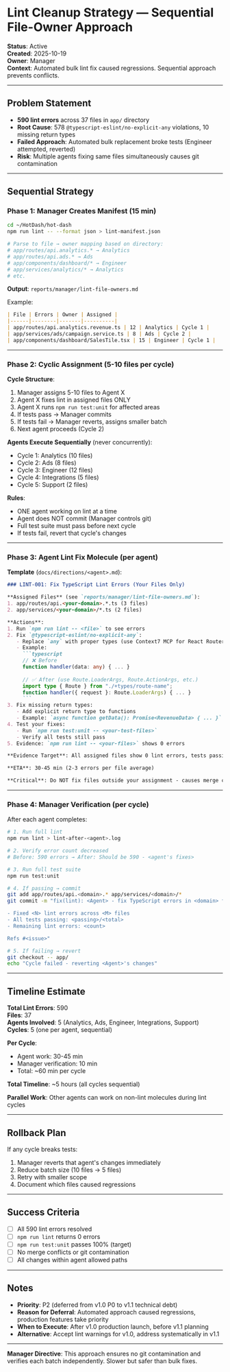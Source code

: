 # Lint Cleanup Strategy — Sequential File-Owner Approach

**Status**: Active  
**Created**: 2025-10-19  
**Owner**: Manager  
**Context**: Automated bulk lint fix caused regressions. Sequential approach prevents conflicts.

---

## Problem Statement

- **590 lint errors** across 37 files in `app/` directory
- **Root Cause**: 578 `@typescript-eslint/no-explicit-any` violations, 10 missing return types
- **Failed Approach**: Automated bulk replacement broke tests (Engineer attempted, reverted)
- **Risk**: Multiple agents fixing same files simultaneously causes git contamination

---

## Sequential Strategy

### Phase 1: Manager Creates Manifest (15 min)

```bash
cd ~/HotDash/hot-dash
npm run lint -- --format json > lint-manifest.json

# Parse to file → owner mapping based on directory:
# app/routes/api.analytics.* → Analytics
# app/routes/api.ads.* → Ads
# app/components/dashboard/* → Engineer
# app/services/analytics/* → Analytics
# etc.
```

**Output**: `reports/manager/lint-file-owners.md`

Example:
```markdown
| File | Errors | Owner | Assigned |
|------|--------|-------|----------|
| app/routes/api.analytics.revenue.ts | 12 | Analytics | Cycle 1 |
| app/services/ads/campaign.service.ts | 8 | Ads | Cycle 2 |
| app/components/dashboard/SalesTile.tsx | 15 | Engineer | Cycle 1 |
```

---

### Phase 2: Cyclic Assignment (5-10 files per cycle)

**Cycle Structure**:
1. Manager assigns 5-10 files to Agent X
2. Agent X fixes lint in assigned files ONLY
3. Agent X runs `npm run test:unit` for affected areas
4. If tests pass → Manager commits
5. If tests fail → Manager reverts, assigns smaller batch
6. Next agent proceeds (Cycle 2)

**Agents Execute Sequentially** (never concurrently):
- Cycle 1: Analytics (10 files)
- Cycle 2: Ads (8 files)  
- Cycle 3: Engineer (12 files)
- Cycle 4: Integrations (5 files)
- Cycle 5: Support (2 files)

**Rules**:
- ONE agent working on lint at a time
- Agent does NOT commit (Manager controls git)
- Full test suite must pass before next cycle
- If tests fail, revert that cycle's changes

---

### Phase 3: Agent Lint Fix Molecule (per agent)

**Template** (`docs/directions/<agent>.md`):

```markdown
### LINT-001: Fix TypeScript Lint Errors (Your Files Only)

**Assigned Files** (see `reports/manager/lint-file-owners.md`):
1. app/routes/api.<your-domain>.*.ts (3 files)
2. app/services/<your-domain>/*.ts (2 files)

**Actions**:
1. Run `npm run lint -- <file>` to see errors
2. Fix `@typescript-eslint/no-explicit-any`:
   - Replace `any` with proper types (use Context7 MCP for React Router 7 types)
   - Example:
     ```typescript
     // ❌ Before
     function handler(data: any) { ... }
     
     // ✅ After (use Route.LoaderArgs, Route.ActionArgs, etc.)
     import type { Route } from "./+types/route-name";
     function handler({ request }: Route.LoaderArgs) { ... }
     ```
3. Fix missing return types:
   - Add explicit return type to functions
   - Example: `async function getData(): Promise<RevenueData> { ... }`
4. Test your fixes:
   - Run `npm run test:unit -- <your-test-files>`
   - Verify all tests still pass
5. Evidence: `npm run lint -- <your-files>` shows 0 errors

**Evidence Target**: All assigned files show 0 lint errors, tests passing

**ETA**: 30-45 min (2-3 errors per file average)

**Critical**: Do NOT fix files outside your assignment - causes merge conflicts
```

---

### Phase 4: Manager Verification (per cycle)

After each agent completes:

```bash
# 1. Run full lint
npm run lint > lint-after-<agent>.log

# 2. Verify error count decreased
# Before: 590 errors → After: Should be 590 - <agent's fixes>

# 3. Run full test suite
npm run test:unit

# 4. If passing → commit
git add app/routes/api.<domain>.* app/services/<domain>/*
git commit -m "fix(lint): <Agent> - fix TypeScript errors in <domain> files

- Fixed <N> lint errors across <M> files
- All tests passing: <passing>/<total>
- Remaining lint errors: <count>

Refs #<issue>"

# 5. If failing → revert
git checkout -- app/
echo "Cycle failed - reverting <Agent>'s changes"
```

---

## Timeline Estimate

**Total Lint Errors**: 590  
**Files**: 37  
**Agents Involved**: 5 (Analytics, Ads, Engineer, Integrations, Support)  
**Cycles**: 5 (one per agent, sequential)

**Per Cycle**:
- Agent work: 30-45 min
- Manager verification: 10 min
- Total: ~60 min per cycle

**Total Timeline**: ~5 hours (all cycles sequential)

**Parallel Work**: Other agents can work on non-lint molecules during lint cycles

---

## Rollback Plan

If any cycle breaks tests:
1. Manager reverts that agent's changes immediately
2. Reduce batch size (10 files → 5 files)
3. Retry with smaller scope
4. Document which files caused regressions

---

## Success Criteria

- [ ] All 590 lint errors resolved
- [ ] `npm run lint` returns 0 errors
- [ ] `npm run test:unit` passes 100% (target)
- [ ] No merge conflicts or git contamination
- [ ] All changes within agent allowed paths

---

## Notes

- **Priority**: P2 (deferred from v1.0 P0 to v1.1 technical debt)
- **Reason for Deferral**: Automated approach caused regressions, production features take priority
- **When to Execute**: After v1.0 production launch, before v1.1 planning
- **Alternative**: Accept lint warnings for v1.0, address systematically in v1.1

---

**Manager Directive**: This approach ensures no git contamination and verifies each batch independently. Slower but safer than bulk fixes.

